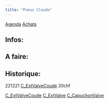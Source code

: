 ```yaml
---
title: "Pneus Claude"
---
```

[Agenda](notes/AgendaMaJournee.md) [Achats](notes/departements/D_Achats.md)
## Infos:

## A faire: 

## Historique:
221221 [C_ExtValveCoude](notes/equipements/consommables/C_ExtValveCoude.md) 20chf

[C_ExtValveCoude](notes/equipements/consommables/C_ExtValveCoude.md) [C_ExtValve](notes/equipements/consommables/C_ExtValve.md) [C_CapuchonValve](notes/equipements/consommables/C_CapuchonValve.md)
